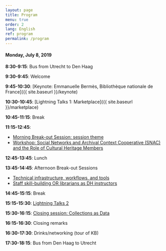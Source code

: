 ```yaml
---
layout: page
title: Program
menu: true
order: 2
lang: English
ref: program
permalink: /program
---
```


#### Monday, July 8, 2019

**8:30-9:15**: Bus from Utrecht to Den Haag

**9:30-9:45**: Welcome

**9:45-10:30**: [Keynote: Emmanuelle Bermès, Bibliothèque nationale de France]({{ site.baseurl }}/keynote)

**10:30-10:45**: [Lightning Talks 1: Marketplace]({{ site.baseurl }}/marketplace)

**10:45-11:15**: Break

**11:15-12:45**:
* [Morning Break-out Session: session theme]()
* [Workshop: Social Networks and Archival Context Cooperative (SNAC) and the Role of Cultural Heritage Members ]()

**12:45-13:45**: Lunch

**13:45-14:45**: Afternoon Break-out Sessions
* [Technical infrastructure, workflows, and tools]()
* [Staff skill-building OR librarians as DH instructors]()

**14:45-15:15**: Break

**15:15-15:30**: [Lightning Talks 2]()

**15:30-16:15**: [Closing session: Collections as Data]()

**16:15-16:30**: Closing remarks

**16:30-17:30**: Drinks/networking (tour of KB)

**17:30-18:15**: Bus from Den Haag to Utrecht
